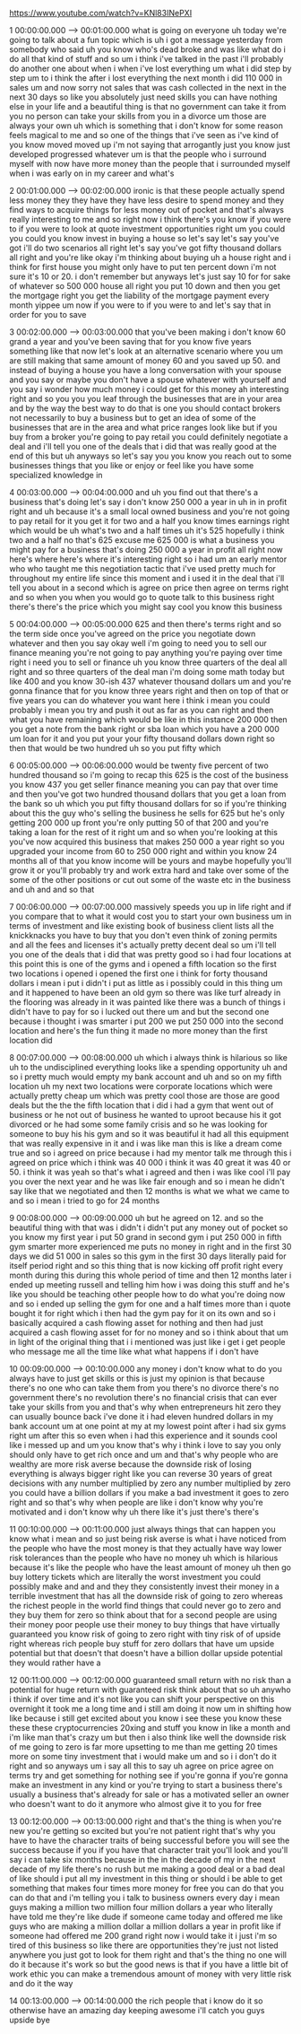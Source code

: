 https://www.youtube.com/watch?v=KNl83INePXI

1 00:00:00.000 --\> 00:01:00.000 what is going on everyone uh today
we're going to talk about a fun topic which is uh i got a message
yesterday from somebody who said uh you know who's dead broke and was
like what do i do all that kind of stuff and so um i think i've talked
in the past i'll probably do another one about when i when i've lost
everything um what i did step by step um to i think the after i lost
everything the next month i did 110 000 in sales um and now sorry not
sales that was cash collected in the next in the next 30 days so like
you absolutely just need skills you can have nothing else in your life
and a beautiful thing is that no government can take it from you no
person can take your skills from you in a divorce um those are always
your own uh which is something that i don't know for some reason feels
magical to me and so one of the things that i've seen as i've kind of
you know moved moved up i'm not saying that arrogantly just you know
just developed progressed whatever um is that the people who i surround
myself with now have more money than the people that i surrounded myself
when i was early on in my career and what's

2 00:01:00.000 --\> 00:02:00.000 ironic is that these people actually
spend less money they they have they have less desire to spend money and
they find ways to acquire things for less money out of pocket and that's
always really interesting to me and so right now i think there's you
know if you were to if you were to look at quote investment
opportunities right um you could you could you know invest in buying a
house so let's say let's say you've got i'll do two scenarios all right
let's say you've got fifty thousand dollars all right and you're like
okay i'm thinking about buying uh a house right and i think for first
house you might only have to put ten percent down i'm not sure it's 10
or 20. i don't remember but anyways let's just say 10 for for sake of
whatever so 500 000 house all right you put 10 down and then you get the
mortgage right you get the liability of the mortgage payment every month
yippee um now if you were to if you were to and let's say that in order
for you to save

3 00:02:00.000 --\> 00:03:00.000 that you've been making i don't know 60
grand a year and you've been saving that for you know five years
something like that now let's look at an alternative scenario where you
um are still making that same amount of money 60 and you saved up 50.
and instead of buying a house you have a long conversation with your
spouse and you say or maybe you don't have a spouse whatever with
yourself and you say i wonder how much money i could get for this money
ah interesting right and so you you you leaf through the businesses that
are in your area and by the way the best way to do that is one you
should contact brokers not necessarily to buy a business but to get an
idea of some of the businesses that are in the area and what price
ranges look like but if you buy from a broker you're going to pay retail
you could definitely negotiate a deal and i'll tell you one of the deals
that i did that was really good at the end of this but uh anyways so
let's say you you know you reach out to some businesses things that you
like or enjoy or feel like you have some specialized knowledge in

4 00:03:00.000 --\> 00:04:00.000 and uh you find out that there's a
business that's doing let's say i don't know 250 000 a year in uh in in
profit right and uh because it's a small local owned business and you're
not going to pay retail for it you get it for two and a half you know
times earnings right which would be uh what's two and a half times uh
it's 525 hopefully i think two and a half no that's 625 excuse me 625
000 is what a business you might pay for a business that's doing 250 000
a year in profit all right now here's where here's where it's
interesting right so i had um an early mentor who who taught me this
negotiation tactic that i've used pretty much for throughout my entire
life since this moment and i used it in the deal that i'll tell you
about in a second which is agree on price then agree on terms right and
so when you when you would go to quote talk to this business right
there's there's the price which you might say cool you know this
business

5 00:04:00.000 --\> 00:05:00.000 625 and then there's terms right and so
the term side once you've agreed on the price you negotiate down
whatever and then you say okay well i'm going to need you to sell our
finance meaning you're not going to pay anything you're paying over time
right i need you to sell or finance uh you know three quarters of the
deal all right and so three quarters of the deal man i'm doing some math
today but like 400 and you know 30-ish 437 whatever thousand dollars um
and you're gonna finance that for you know three years right and then on
top of that or five years you can do whatever you want here i think i
mean you could probably i mean you try and push it out as far as you can
right and then what you have remaining which would be like in this
instance 200 000 then you get a note from the bank right or sba loan
which you have a 200 000 um loan for it and you put your your fifty
thousand dollars down right so then that would be two hundred uh so you
put fifty which

6 00:05:00.000 --\> 00:06:00.000 would be twenty five percent of two
hundred thousand so i'm going to recap this 625 is the cost of the
business you know 437 you get seller finance meaning you can pay that
over time and then you've got two hundred thousand dollars that you get
a loan from the bank so uh which you put fifty thousand dollars for so
if you're thinking about this the guy who's selling the business he
sells for 625 but he's only getting 200 000 up front you're only putting
50 of that 200 and you're taking a loan for the rest of it right um and
so when you're looking at this you've now acquired this business that
makes 250 000 a year right so you upgraded your income from 60 to 250
000 right and within you know 24 months all of that you know income will
be yours and maybe hopefully you'll grow it or you'll probably try and
work extra hard and take over some of the some of the other positions or
cut out some of the waste etc in the business and uh and and so that

7 00:06:00.000 --\> 00:07:00.000 massively speeds you up in life right
and if you compare that to what it would cost you to start your own
business um in terms of investment and like existing book of business
client lists all the knickknacks you have to buy that you don't even
think of zoning permits and all the fees and licenses it's actually
pretty decent deal so um i'll tell you one of the deals that i did that
was pretty good so i had four locations at this point this is one of the
gyms and i opened a fifth location so the first two locations i opened i
opened the first one i think for forty thousand dollars i mean i put i
didn't i put as little as i possibly could in this thing um and it
happened to have been an old gym so there was like turf already in the
flooring was already in it was painted like there was a bunch of things
i didn't have to pay for so i lucked out there um and but the second one
because i thought i was smarter i put 200 we put 250 000 into the second
location and here's the fun thing it made no more money than the first
location did

8 00:07:00.000 --\> 00:08:00.000 uh which i always think is hilarious so
like uh to the undisciplined everything looks like a spending
opportunity uh and so i pretty much would empty my bank account and uh
and so on my fifth location uh my next two locations were corporate
locations which were actually pretty cheap um which was pretty cool
those are those are good deals but the the the fifth location that i did
i had a gym that went out of business or he not out of business he
wanted to uproot because his it got divorced or he had some some family
crisis and so he was looking for someone to buy his his gym and so it
was beautiful it had all this equipment that was really expensive in it
and i was like man this is like a dream come true and so i agreed on
price because i had my mentor talk me through this i agreed on price
which i think was 40 000 i think it was 40 great it was 40 or 50. i
think it was yeah so that's what i agreed and then i was like cool i'll
pay you over the next year and he was like fair enough and so i mean he
didn't say like that we negotiated and then 12 months is what we what we
came to and so i mean i tried to go for 24 months

9 00:08:00.000 --\> 00:09:00.000 uh but he agreed on 12. and so the
beautiful thing with that was i didn't i didn't put any money out of
pocket so you know my first year i put 50 grand in second gym i put 250
000 in fifth gym smarter more experienced me puts no money in right and
in the first 30 days we did 51 000 in sales so this gym in the first 30
days literally paid for itself period right and so this thing that is
now kicking off profit right every month during this during this whole
period of time and then 12 months later i ended up meeting russell and
telling him how i was doing this stuff and he's like you should be
teaching other people how to do what you're doing now and so i ended up
selling the gym for one and a half times more than i quote bought it for
right which i then had the gym pay for it on its own and so i basically
acquired a cash flowing asset for nothing and then had just acquired a
cash flowing asset for for no money and so i think about that um in
light of the original thing that i i mentioned was just like i get i get
people who message me all the time like what what happens if i don't
have

10 00:09:00.000 --\> 00:10:00.000 any money i don't know what to do you
always have to just get skills or this is just my opinion is that
because there's no one who can take them from you there's no divorce
there's no government there's no revolution there's no financial crisis
that can ever take your skills from you and that's why when
entrepreneurs hit zero they can usually bounce back i've done it i had
eleven hundred dollars in my bank account um at one point at my at my
lowest point after i had six gyms right um after this so even when i had
this experience and it sounds cool like i messed up and um you know
that's why i think i love to say you only should only have to get rich
once and um and that's why people who are wealthy are more risk averse
because the downside risk of losing everything is always bigger right
like you can reverse 30 years of great decisions with any number
multiplied by zero any number multiplied by zero you could have a
billion dollars if you make a bad investment it goes to zero right and
so that's why when people are like i don't know why you're motivated and
i don't know why uh there like it's just there's there's

11 00:10:00.000 --\> 00:11:00.000 just always things that can happen you
know what i mean and so just being risk averse is what i have noticed
from the people who have the most money is that they actually have way
lower risk tolerances than the people who have no money uh which is
hilarious because it's like the people who have the least amount of
money uh then go buy lottery tickets which are literally the worst
investment you could possibly make and and and they they consistently
invest their money in a terrible investment that has all the downside
risk of going to zero whereas the richest people in the world find
things that could never go to zero and they buy them for zero so think
about that for a second people are using their money poor people use
their money to buy things that have virtually guaranteed you know risk
of going to zero right with tiny risk of of upside right whereas rich
people buy stuff for zero dollars that have um upside potential but that
doesn't that doesn't have a billion dollar upside potential they would
rather have a

12 00:11:00.000 --\> 00:12:00.000 guaranteed small return with no risk
than a potential for huge return with guaranteed risk think about that
so uh anywho i think if over time and it's not like you can shift your
perspective on this overnight it took me a long time and i still am
doing it now um in shifting how like because i still get excited about
you know i see these you know these these these cryptocurrencies 20xing
and stuff you know in like a month and i'm like man that's crazy um but
then i also think like well the downside risk of me going to zero is far
more upsetting to me than me getting 20 times more on some tiny
investment that i would make um and so i i don't do it right and so
anyways um i say all this to say uh agree on price agree on terms try
and get something for nothing see if you're gonna if you're gonna make
an investment in any kind or you're trying to start a business there's
usually a business that's already for sale or has a motivated seller an
owner who doesn't want to do it anymore who almost give it to you for
free

13 00:12:00.000 --\> 00:13:00.000 right and that's the thing is when
you're new you're getting so excited but you're not patient right that's
why you have to have the character traits of being successful before you
will see the success because if you if you have that character trait
you'll look and you'll say i can take six months because in the in the
decade of my in the next decade of my life there's no rush but me making
a good deal or a bad deal of like should i put all my investment in this
thing or should i be able to get something that makes four times more
money for free you can do that you can do that and i'm telling you i
talk to business owners every day i mean guys making a million two
million four million dollars a year who literally have told me they're
like dude if someone came today and offered me like guys who are making
a million dollar a million dollars a year in profit like if someone had
offered me 200 grand right now i would take it i just i'm so tired of
this business so like there are opportunities they're just not listed
anywhere you just got to look for them right and that's the thing no one
will do it because it's work so but the good news is that if you have a
little bit of work ethic you can make a tremendous amount of money with
very little risk and do it the way

14 00:13:00.000 --\> 00:14:00.000 the rich people that i know do it so
otherwise have an amazing day keeping awesome i'll catch you guys upside
bye
